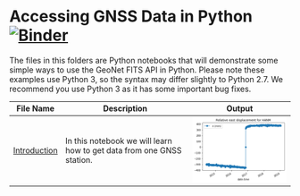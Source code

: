 # Accessing GNSS Data in Python [![Binder](https://mybinder.org/badge_logo.svg)](https://mybinder.org/v2/gh/JenLowe/data_tutorials/master?urlpath=lab/tree/GNSS_Data/Python)
The files in this folders are Python notebooks that will demonstrate some simple ways to use the GeoNet FITS API in Python. Please note these examples use Python 3, so the syntax may differ slightly to Python 2.7. We recommend you use Python 3 as it has some important bug fixes.

File Name                     | Description | Output
----------------------------- | ------------| ----------
[Introduction](Introduction_GeoNet's_GNSS_data.ipynb)|In this notebook we will learn how to get data from one GNSS station. |<img src="plot.png">
